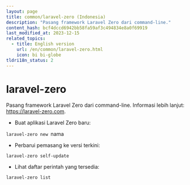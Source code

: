 ```yaml
---
layout: page
title: common/laravel-zero (Indonesia)
description: "Pasang framework Laravel Zero dari command-line."
content_hash: bcf4dccd6942bb58fa59af3c494834e8a0f69919
last_modified_at: 2023-12-15
related_topics:
  - title: English version
    url: /en/common/laravel-zero.html
    icon: bi bi-globe
tldri18n_status: 2
---
```

# laravel-zero

Pasang framework Laravel Zero dari command-line.
Informasi lebih lanjut: <https://laravel-zero.com>.

- Buat aplikasi Laravel Zero baru:

`laravel-zero new `<span class="tldr-var badge badge-pill bg-dark-lm bg-white-dm text-white-lm text-dark-dm font-weight-bold">nama</span>

- Perbarui pemasang ke versi terkini:

`laravel-zero self-update`

- Lihat daftar perintah yang tersedia:

`laravel-zero list`
